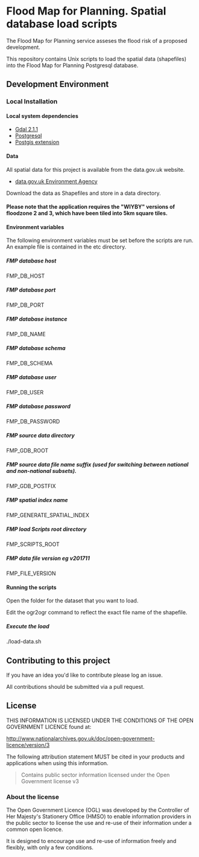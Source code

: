 # Flood Map for Planning. Spatial database load scripts

The Flood Map for Planning service asseses the flood risk of a proposed development.

This repository contains Unix scripts to load the spatial data (shapefiles) into the Flood Map for Planning Postgresql database.

## Development Environment

### Local Installation

#### Local system dependencies

* [Gdal 2.1.1](http://www.gdal.org/)
* [Postgresql](http://www.postgresql.org/download)
* [Postgis extension](http://postgis.net)

#### Data

All spatial data for this project is available from the data.gov.uk website.

* [data.gov.uk Environment Agency](https://data.gov.uk/publisher/environment-agency)

Download the data as Shapefiles and store in a data directory.

#### Please note that the application requires the "WIYBY" versions of floodzone 2 and 3, which have been tiled into 5km square tiles.

#### Environment variables

The following environment variables must be set before the scripts are run. An example file is contained in the etc directory.

##### FMP database host
FMP_DB_HOST

##### FMP database port
FMP_DB_PORT

##### FMP database instance
FMP_DB_NAME

##### FMP database schema
FMP_DB_SCHEMA

##### FMP database user
FMP_DB_USER

##### FMP database password
FMP_DB_PASSWORD

##### FMP source data directory
FMP_GDB_ROOT

##### FMP source data file name suffix (used for switching between national and non-national subsets).
FMP_GDB_POSTFIX

##### FMP spatial index name
FMP_GENERATE_SPATIAL_INDEX

##### FMP load Scripts root directory
FMP_SCRIPTS_ROOT

##### FMP data file version eg v201711
FMP_FILE_VERSION

#### Running the scripts

Open the folder for the dataset that you want to load.

Edit the ogr2ogr command to reflect the exact file name of the shapefile.

##### Execute the load

./load-data.sh

## Contributing to this project

If you have an idea you'd like to contribute please log an issue.

All contributions should be submitted via a pull request.

## License

THIS INFORMATION IS LICENSED UNDER THE CONDITIONS OF THE OPEN GOVERNMENT LICENCE found at:

http://www.nationalarchives.gov.uk/doc/open-government-licence/version/3

The following attribution statement MUST be cited in your products and applications when using this information.

> Contains public sector information licensed under the Open Government license v3

### About the license

The Open Government Licence (OGL) was developed by the Controller of Her Majesty's Stationery Office (HMSO) to enable information providers in the public sector to license the use and re-use of their information under a common open licence.

It is designed to encourage use and re-use of information freely and flexibly, with only a few conditions.
